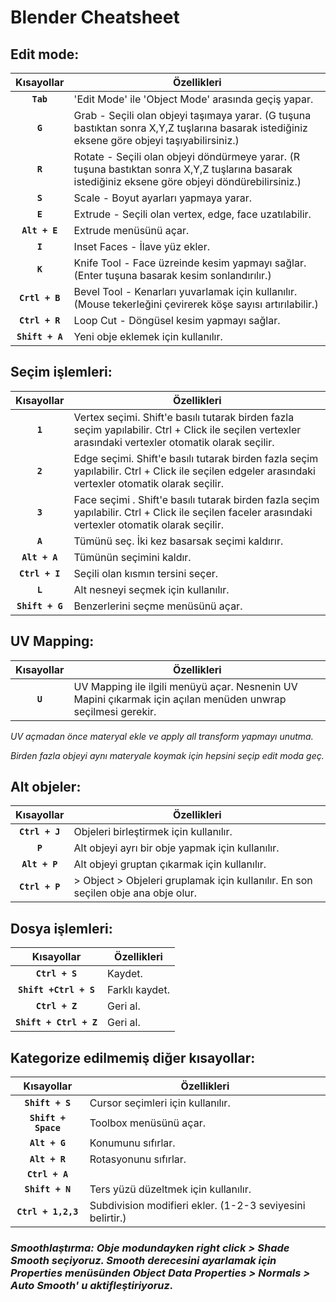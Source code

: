 # Blender Cheatsheet
## Edit mode:
| Kısayollar | Özellikleri |
| :----------------------: | --- |
| **`Tab`** | 'Edit Mode' ile 'Object Mode' arasında geçiş yapar.|
| **`G`** | Grab - Seçili olan objeyi taşımaya yarar. (G tuşuna bastıktan sonra X,Y,Z tuşlarına basarak istediğiniz eksene göre objeyi taşıyabilirsiniz.) |
| **`R`** | Rotate - Seçili olan objeyi döndürmeye yarar. (R tuşuna bastıktan sonra X,Y,Z tuşlarına basarak istediğiniz eksene göre objeyi döndürebilirsiniz.) |
| **`S`** | Scale - Boyut ayarları yapmaya yarar. |
| **`E`** | Extrude - Seçili olan vertex, edge, face uzatılabilir.|
| **`Alt + E`** | Extrude menüsünü açar. |
| **`I`** | Inset Faces - İlave yüz ekler. |
| **`K`** | Knife Tool - Face üzreinde kesim yapmayı sağlar. (Enter tuşuna basarak kesim sonlandırılır.) |
| **`Crtl + B`** | Bevel Tool - Kenarları yuvarlamak için kullanılır. (Mouse tekerleğini çevirerek köşe sayısı artırılabilir.) |
| **`Ctrl + R`** | Loop Cut - Döngüsel kesim yapmayı sağlar. |
| **`Shift + A`** | Yeni obje eklemek için kullanılır. |

## Seçim işlemleri:

| Kısayollar | Özellikleri |
| :---: | --- |
| **`1`** | Vertex seçimi. Shift'e basılı tutarak birden fazla seçim yapılabilir. Ctrl + Click ile seçilen vertexler arasındaki vertexler otomatik olarak seçilir. |
| **`2`** | Edge seçimi. Shift'e basılı tutarak birden fazla seçim yapılabilir. Ctrl + Click ile seçilen edgeler arasındaki vertexler otomatik olarak seçilir. |
| **`3`** | Face seçimi . Shift'e basılı tutarak birden fazla seçim yapılabilir. Ctrl + Click ile seçilen faceler arasındaki vertexler otomatik olarak seçilir. |
| **`A`** | Tümünü seç. İki kez basarsak seçimi kaldırır. |
| **`Alt + A`** | Tümünün seçimini kaldır. |
| **`Ctrl + I`** | Seçili olan kısmın tersini seçer. |
| **`L`** | Alt nesneyi seçmek için kullanılır. |
| **`Shift + G`** | Benzerlerini seçme menüsünü açar. |

## UV Mapping: 

| Kısayollar | Özellikleri |
| :---: | --- |
| **`U`** | UV Mapping ile ilgili menüyü açar. Nesnenin UV Mapini çıkarmak için açılan menüden unwrap seçilmesi gerekir.|

*UV açmadan önce materyal ekle ve apply all transform yapmayı unutma.*

*Birden fazla objeyi aynı materyale koymak için hepsini seçip edit moda geç.*

## Alt objeler: 
| Kısayollar | Özellikleri |
| :---: | --- |
| **`Ctrl + J`** | Objeleri birleştirmek için kullanılır. |
| **`P`** | Alt objeyi ayrı bir obje yapmak için kullanılır. |
| **`Alt + P`** | Alt objeyi gruptan çıkarmak için kullanılır. |
| **`Ctrl + P`** |  > Object > Objeleri gruplamak için kullanılır. En son seçilen obje ana obje olur. |

## Dosya işlemleri:

| Kısayollar | Özellikleri |
| :---: | --- |
| **`Ctrl + S`** | Kaydet. |
| **`Shift +Ctrl + S`** | Farklı kaydet. |
| **`Ctrl + Z`** | Geri al. |
| **`Shift + Ctrl + Z`** | Geri al. |

## Kategorize edilmemiş diğer kısayollar: 

| Kısayollar | Özellikleri |
| :---: | --- |
| **`Shift + S`** | Cursor seçimleri için kullanılır. |
| **`Shift + Space`** | Toolbox menüsünü açar. |
| **`Alt + G`** | Konumunu sıfırlar. |
| **`Alt + R`** | Rotasyonunu sıfırlar. |
| **`Ctrl + A`** |  | Uygulama menüsünü açar. (Objenin tüm dönüştürmelerini uygulamak için kullanılır.)
| **`Shift + N`** | Ters yüzü düzeltmek için kullanılır. |
| **`Ctrl + 1,2,3`** | Subdivision modifieri ekler. (1-2-3 seviyesini belirtir.) |


### *Smoothlaştırma: Obje modundayken right click > Shade Smooth seçiyoruz. Smooth derecesini ayarlamak için Properties menüsünden Object Data Properties > Normals > Auto Smooth' u aktifleştiriyoruz.*
